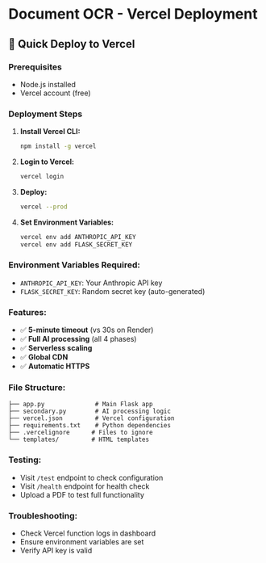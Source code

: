 # Document OCR - Vercel Deployment

## 🚀 Quick Deploy to Vercel

### Prerequisites
- Node.js installed
- Vercel account (free)

### Deployment Steps

1. **Install Vercel CLI:**
   ```bash
   npm install -g vercel
   ```

2. **Login to Vercel:**
   ```bash
   vercel login
   ```

3. **Deploy:**
   ```bash
   vercel --prod
   ```

4. **Set Environment Variables:**
   ```bash
   vercel env add ANTHROPIC_API_KEY
   vercel env add FLASK_SECRET_KEY
   ```

### Environment Variables Required:
- `ANTHROPIC_API_KEY`: Your Anthropic API key
- `FLASK_SECRET_KEY`: Random secret key (auto-generated)

### Features:
- ✅ **5-minute timeout** (vs 30s on Render)
- ✅ **Full AI processing** (all 4 phases)
- ✅ **Serverless scaling**
- ✅ **Global CDN**
- ✅ **Automatic HTTPS**

### File Structure:
```
├── app.py              # Main Flask app
├── secondary.py        # AI processing logic
├── vercel.json         # Vercel configuration
├── requirements.txt    # Python dependencies
├── .vercelignore      # Files to ignore
└── templates/         # HTML templates
```

### Testing:
- Visit `/test` endpoint to check configuration
- Visit `/health` endpoint for health check
- Upload a PDF to test full functionality

### Troubleshooting:
- Check Vercel function logs in dashboard
- Ensure environment variables are set
- Verify API key is valid
